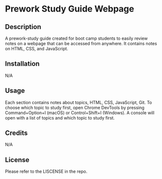# Prework Study Guide Webpage

## Description

A prework-study guide created for boot camp students to easily review notes on a webpage that can be accessed from anywhere.  It contains notes on HTML, CSS, and JavaScript.


## Installation

N/A 

## Usage

Each section contains notes about topics, HTML, CSS, JavaScript, Git.  To choose which topic to study first, open Chrome DevTools by pressing Command+Option+I (macOS) or Control+Shift+I (Windows).  A console will open with a list of topics and which topic to study first.

## Credits

N/A

## License

Please refer to the LISCENSE in the repo.